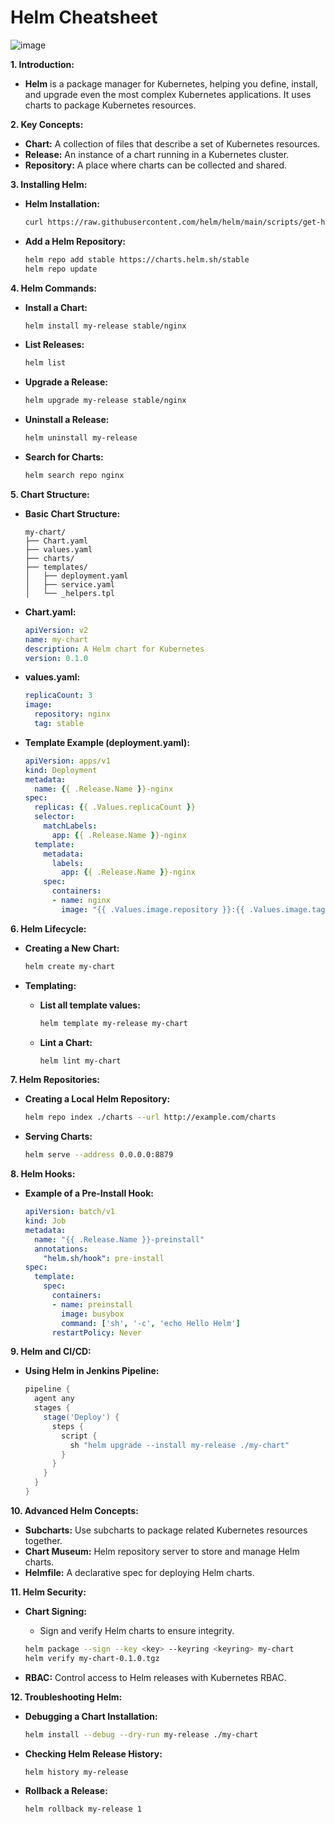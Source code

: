 # Helm Cheatsheet

![image](https://github.com/user-attachments/assets/65303279-30f5-435a-97ed-f98c17b66b81)

**1. Introduction:**

- **Helm** is a package manager for Kubernetes, helping you define, install, and upgrade even the most complex Kubernetes applications. It uses charts to package Kubernetes resources.

**2. Key Concepts:**

- **Chart:** A collection of files that describe a set of Kubernetes resources.
- **Release:** An instance of a chart running in a Kubernetes cluster.
- **Repository:** A place where charts can be collected and shared.

**3. Installing Helm:**

- **Helm Installation:**

  ```bash
  curl https://raw.githubusercontent.com/helm/helm/main/scripts/get-helm-3 | bash
  ```

- **Add a Helm Repository:**

  ```bash
  helm repo add stable https://charts.helm.sh/stable
  helm repo update
  ```

**4. Helm Commands:**

- **Install a Chart:**

  ```bash
  helm install my-release stable/nginx
  ```

- **List Releases:**

  ```bash
  helm list
  ```

- **Upgrade a Release:**

  ```bash
  helm upgrade my-release stable/nginx
  ```

- **Uninstall a Release:**

  ```bash
  helm uninstall my-release
  ```

- **Search for Charts:**

  ```bash
  helm search repo nginx
  ```

**5. Chart Structure:**

- **Basic Chart Structure:**

  ```
  my-chart/
  ├── Chart.yaml
  ├── values.yaml
  ├── charts/
  ├── templates/
  │   ├── deployment.yaml
  │   ├── service.yaml
  │   └── _helpers.tpl
  ```

- **Chart.yaml:**

  ```yaml
  apiVersion: v2
  name: my-chart
  description: A Helm chart for Kubernetes
  version: 0.1.0
  ```

- **values.yaml:**

  ```yaml
  replicaCount: 3
  image:
    repository: nginx
    tag: stable
  ```

- **Template Example (deployment.yaml):**

  ```yaml
  apiVersion: apps/v1
  kind: Deployment
  metadata:
    name: {{ .Release.Name }}-nginx
  spec:
    replicas: {{ .Values.replicaCount }}
    selector:
      matchLabels:
        app: {{ .Release.Name }}-nginx
    template:
      metadata:
        labels:
          app: {{ .Release.Name }}-nginx
      spec:
        containers:
        - name: nginx
          image: "{{ .Values.image.repository }}:{{ .Values.image.tag }}"
  ```

**6. Helm Lifecycle:**

- **Creating a New Chart:**

  ```bash
  helm create my-chart
  ```

- **Templating:**
  - **List all template values:**

    ```bash
    helm template my-release my-chart
    ```
  
  - **Lint a Chart:**

    ```bash
    helm lint my-chart
    ```

**7. Helm Repositories:**

- **Creating a Local Helm Repository:**

  ```bash
  helm repo index ./charts --url http://example.com/charts
  ```
  
- **Serving Charts:**

  ```bash
  helm serve --address 0.0.0.0:8879
  ```

**8. Helm Hooks:**

- **Example of a Pre-Install Hook:**

  ```yaml
  apiVersion: batch/v1
  kind: Job
  metadata:
    name: "{{ .Release.Name }}-preinstall"
    annotations:
      "helm.sh/hook": pre-install
  spec:
    template:
      spec:
        containers:
        - name: preinstall
          image: busybox
          command: ['sh', '-c', 'echo Hello Helm']
        restartPolicy: Never
  ```

**9. Helm and CI/CD:**

- **Using Helm in Jenkins Pipeline:**

  ```groovy
  pipeline {
    agent any
    stages {
      stage('Deploy') {
        steps {
          script {
            sh "helm upgrade --install my-release ./my-chart"
          }
        }
      }
    }
  }
  ```

**10. Advanced Helm Concepts:**

- **Subcharts:** Use subcharts to package related Kubernetes resources together.
- **Chart Museum:** Helm repository server to store and manage Helm charts.
- **Helmfile:** A declarative spec for deploying Helm charts.

**11. Helm Security:**

- **Chart Signing:**
  - Sign and verify Helm charts to ensure integrity.

  ```bash
  helm package --sign --key <key> --keyring <keyring> my-chart
  helm verify my-chart-0.1.0.tgz
  ```

- **RBAC:** Control access to Helm releases with Kubernetes RBAC.

**12. Troubleshooting Helm:**

- **Debugging a Chart Installation:**

  ```bash
  helm install --debug --dry-run my-release ./my-chart
  ```

- **Checking Helm Release History:**

  ```bash
  helm history my-release
  ```

- **Rollback a Release:**

  ```bash
  helm rollback my-release 1
  ```

